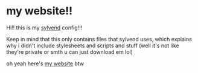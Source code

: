 # my website!!

Hi!! this is my [sylvend](https://www.github.com/papaproductions/sylvend) config!!!

Keep in mind that this only contains files that sylvend uses, which explains why i didn't include stylesheets and scripts and stuff (well it's not like they're private or smth u can just download em lol)

oh yeah here's [my website](https://www.papaproductions.cc) btw
